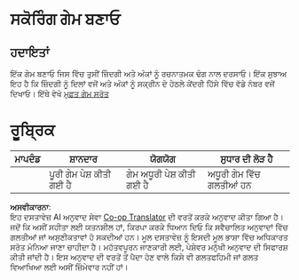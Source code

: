 <!--
CO_OP_TRANSLATOR_METADATA:
{
  "original_hash": "81f292dbda01685b91735e0398dc0504",
  "translation_date": "2025-08-25T22:06:48+00:00",
  "source_file": "6-space-game/5-keeping-score/assignment.md",
  "language_code": "pa"
}
-->
# ਸਕੋਰਿੰਗ ਗੇਮ ਬਣਾਓ

## ਹਦਾਇਤਾਂ

ਇੱਕ ਗੇਮ ਬਣਾਓ ਜਿਸ ਵਿੱਚ ਤੁਸੀਂ ਜ਼ਿੰਦਗੀ ਅਤੇ ਅੰਕਾਂ ਨੂੰ ਰਚਨਾਤਮਕ ਢੰਗ ਨਾਲ ਦਰਸਾਓ। ਇੱਕ ਸੁਝਾਅ ਇਹ ਹੈ ਕਿ ਜ਼ਿੰਦਗੀ ਨੂੰ ਦਿਲਾਂ ਵਜੋਂ ਅਤੇ ਅੰਕਾਂ ਨੂੰ ਸਕ੍ਰੀਨ ਦੇ ਹੇਠਲੇ ਕੇਂਦਰੀ ਹਿੱਸੇ ਵਿੱਚ ਵੱਡੇ ਨੰਬਰ ਵਜੋਂ ਦਿਖਾਓ। ਇੱਥੇ ਵੇਖੋ [ਮੁਫ਼ਤ ਗੇਮ ਸਰੋਤ](https://www.kenney.nl/)

# ਰੂਬ੍ਰਿਕ

| ਮਾਪਦੰਡ | ਸ਼ਾਨਦਾਰ                | ਯੋਗਯੋਗ                     | ਸੁਧਾਰ ਦੀ ਲੋੜ ਹੈ            |
| -------- | ---------------------- | --------------------------- | -------------------------- |
|          | ਪੂਰੀ ਗੇਮ ਪੇਸ਼ ਕੀਤੀ ਗਈ ਹੈ | ਗੇਮ ਅਧੂਰੀ ਪੇਸ਼ ਕੀਤੀ ਗਈ ਹੈ   | ਅਧੂਰੀ ਗੇਮ ਵਿੱਚ ਗਲਤੀਆਂ ਹਨ |

**ਅਸਵੀਕਾਰਨਾ**:  
ਇਹ ਦਸਤਾਵੇਜ਼ AI ਅਨੁਵਾਦ ਸੇਵਾ [Co-op Translator](https://github.com/Azure/co-op-translator) ਦੀ ਵਰਤੋਂ ਕਰਕੇ ਅਨੁਵਾਦ ਕੀਤਾ ਗਿਆ ਹੈ। ਜਦੋਂ ਕਿ ਅਸੀਂ ਸਹੀਤਾ ਲਈ ਯਤਨਸ਼ੀਲ ਹਾਂ, ਕਿਰਪਾ ਕਰਕੇ ਧਿਆਨ ਦਿਓ ਕਿ ਸਵੈਚਾਲਿਤ ਅਨੁਵਾਦਾਂ ਵਿੱਚ ਗਲਤੀਆਂ ਜਾਂ ਅਸੁਣੀਕਤਾਵਾਂ ਹੋ ਸਕਦੀਆਂ ਹਨ। ਮੂਲ ਦਸਤਾਵੇਜ਼ ਨੂੰ ਇਸਦੀ ਮੂਲ ਭਾਸ਼ਾ ਵਿੱਚ ਅਧਿਕਾਰਤ ਸਰੋਤ ਮੰਨਿਆ ਜਾਣਾ ਚਾਹੀਦਾ ਹੈ। ਮਹੱਤਵਪੂਰਨ ਜਾਣਕਾਰੀ ਲਈ, ਪੇਸ਼ੇਵਰ ਮਨੁੱਖੀ ਅਨੁਵਾਦ ਦੀ ਸਿਫਾਰਸ਼ ਕੀਤੀ ਜਾਂਦੀ ਹੈ। ਇਸ ਅਨੁਵਾਦ ਦੀ ਵਰਤੋਂ ਤੋਂ ਪੈਦਾ ਹੋਣ ਵਾਲੇ ਕਿਸੇ ਵੀ ਗਲਤਫਹਿਮੀ ਜਾਂ ਗਲਤ ਵਿਆਖਿਆ ਲਈ ਅਸੀਂ ਜ਼ਿੰਮੇਵਾਰ ਨਹੀਂ ਹਾਂ।